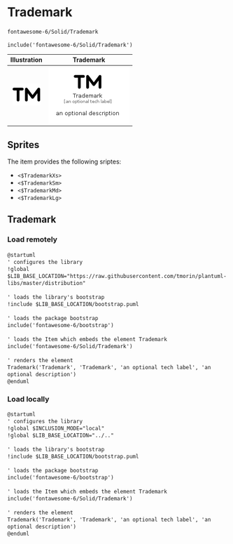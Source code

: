 # Trademark


```text
fontawesome-6/Solid/Trademark
```

```text
include('fontawesome-6/Solid/Trademark')
```



| Illustration | Trademark |
| :---: | :---: |
| ![illustration for Illustration](../../fontawesome-6/Solid/Trademark.png) | ![illustration for Trademark](../../fontawesome-6/Solid/Trademark.Local.png) |



## Sprites
The item provides the following sriptes:

- `<$TrademarkXs>`
- `<$TrademarkSm>`
- `<$TrademarkMd>`
- `<$TrademarkLg>`





## Trademark

### Load remotely
```plantuml
@startuml
' configures the library
!global $LIB_BASE_LOCATION="https://raw.githubusercontent.com/tmorin/plantuml-libs/master/distribution"

' loads the library's bootstrap
!include $LIB_BASE_LOCATION/bootstrap.puml

' loads the package bootstrap
include('fontawesome-6/bootstrap')

' loads the Item which embeds the element Trademark
include('fontawesome-6/Solid/Trademark')

' renders the element
Trademark('Trademark', 'Trademark', 'an optional tech label', 'an optional description')
@enduml
```

### Load locally
```plantuml
@startuml
' configures the library
!global $INCLUSION_MODE="local"
!global $LIB_BASE_LOCATION="../.."

' loads the library's bootstrap
!include $LIB_BASE_LOCATION/bootstrap.puml

' loads the package bootstrap
include('fontawesome-6/bootstrap')

' loads the Item which embeds the element Trademark
include('fontawesome-6/Solid/Trademark')

' renders the element
Trademark('Trademark', 'Trademark', 'an optional tech label', 'an optional description')
@enduml
```

